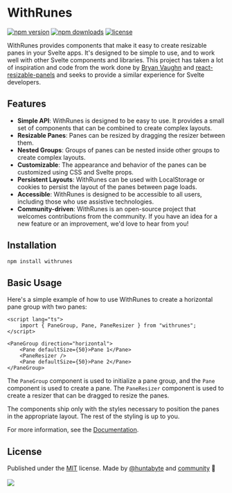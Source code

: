 # WithRunes

<!-- automd:badges license name="withrunes" color="green" github="svecosystem/withrunes" -->

[![npm version](https://flat.badgen.net/npm/v/withrunes?color=green)](https://npmjs.com/package/withrunes)
[![npm downloads](https://flat.badgen.net/npm/dm/withrunes?color=green)](https://npmjs.com/package/withrunes)
[![license](https://flat.badgen.net/github/license/svecosystem/withrunes?color=green)](https://github.com/svecosystem/withrunes/blob/main/LICENSE)

<!-- /automd -->

WithRunes provides components that make it easy to create resizable panes in your Svelte apps. It's designed to be simple to use, and to work well with other Svelte components and libraries. This project has taken a lot of inspiration and code from the work done by [Bryan Vaughn](https://github.com/bvaughn) and [react-resizable-panels](https://github.com/bvaughn/react-resizable-panels) and seeks to provide a similar experience for Svelte developers.

## Features

- **Simple API**: WithRunes is designed to be easy to use. It provides a small set of components that can be combined to create complex layouts.
- **Resizable Panes**: Panes can be resized by dragging the resizer between them.
- **Nested Groups**: Groups of panes can be nested inside other groups to create complex layouts.
- **Customizable**: The appearance and behavior of the panes can be customized using CSS and Svelte props.
- **Persistent Layouts**: WithRunes can be used with LocalStorage or cookies to persist the layout of the panes between page loads.
- **Accessible**: WithRunes is designed to be accessible to all users, including those who use assistive technologies.
- **Community-driven**: WithRunes is an open-source project that welcomes contributions from the community. If you have an idea for a new feature or an improvement, we'd love to hear from you!

## Installation

```bash
npm install withrunes
```

## Basic Usage

Here's a simple example of how to use WithRunes to create a horizontal pane group with two panes:

```svelte
<script lang="ts">
	import { PaneGroup, Pane, PaneResizer } from "withrunes";
</script>

<PaneGroup direction="horizontal">
	<Pane defaultSize={50}>Pane 1</Pane>
	<PaneResizer />
	<Pane defaultSize={50}>Pane 2</Pane>
</PaneGroup>
```

The `PaneGroup` component is used to initialize a pane group, and the `Pane` component is used to create a pane. The `PaneResizer` component is used to create a resizer that can be dragged to resize the panes.

The components ship only with the styles necessary to position the panes in the appropriate layout. The rest of the styling is up to you.

For more information, see the [Documentation](https://withrunes.com).

## License

<!-- automd:contributors license=MIT author="huntabyte" -->

Published under the [MIT](https://github.com/svecosystem/withrunes/blob/main/LICENSE) license.
Made by [@huntabyte](https://github.com/huntabyte) and [community](https://github.com/svecosystem/withrunes/graphs/contributors) 💛
<br><br>
<a href="https://github.com/svecosystem/withrunes/graphs/contributors">
<img src="https://contrib.rocks/image?repo=svecosystem/withrunes" />
</a>

<!-- /automd -->
